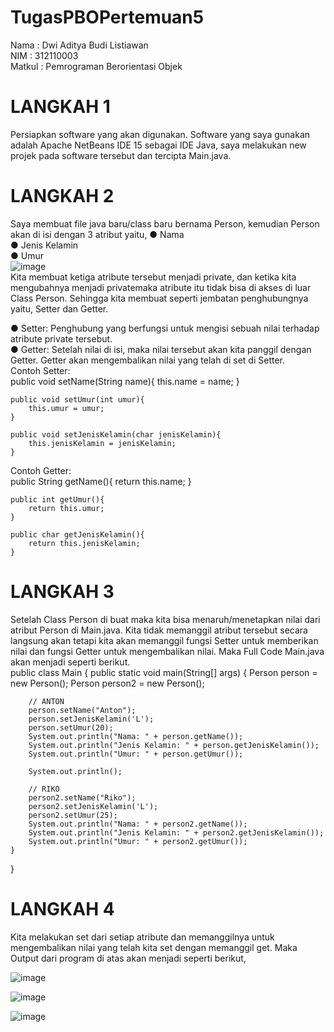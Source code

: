 # TugasPBOPertemuan5
Nama      : Dwi Aditya Budi Listiawan\
NIM       : 312110003\
Matkul    : Pemrograman Berorientasi Objek
# LANGKAH 1
Persiapkan software yang akan digunakan. Software yang saya gunakan adalah Apache NetBeans IDE 15 sebagai IDE Java, saya melakukan new projek pada software tersebut dan tercipta Main.java.
# LANGKAH 2
Saya membuat file java baru/class baru bernama Person, kemudian Person akan di isi dengan 3 atribut yaitu,
   ●  Nama\
   ●  Jenis Kelamin\
   ●  Umur\
![image](https://user-images.githubusercontent.com/115923969/198681504-015745c1-f644-421b-9b96-1dc0a2ddcd27.png)\
Kita membuat ketiga atribute tersebut menjadi private, dan ketika kita mengubahnya menjadi privatemaka atribute itu tidak bisa di akses di luar Class Person. Sehingga kita membuat seperti jembatan penghubungnya yaitu, Setter dan Getter.

  ●   Setter: Penghubung yang berfungsi untuk mengisi sebuah nilai terhadap atribute private tersebut.\
  ●   Getter: Setelah nilai di isi, maka nilai tersebut akan kita panggil dengan Getter. Getter akan mengembalikan nilai yang telah di set di Setter.\
  Contoh Setter:\
      public void setName(String name){
        this.name = name;
    }

    public void setUmur(int umur){
        this.umur = umur;
    }

    public void setJenisKelamin(char jenisKelamin){
        this.jenisKelamin = jenisKelamin;
    }
  Contoh Getter:\
      public String getName(){
        return this.name;
    }

    public int getUmur(){
        return this.umur;
    }

    public char getJenisKelamin(){
        return this.jenisKelamin;
    }
# LANGKAH 3
Setelah Class Person di buat maka kita bisa menaruh/menetapkan nilai dari atribut Person di Main.java. Kita tidak memanggil atribut tersebut secara langsung akan tetapi kita akan memanggil fungsi Setter untuk memberikan nilai dan fungsi Getter untuk mengembalikan nilai. Maka Full Code Main.java akan menjadi seperti berikut.\
public class Main {
    public static void main(String[] args) {
        Person person = new Person();
        Person person2 = new Person();

        // ANTON
        person.setName("Anton");
        person.setJenisKelamin('L');
        person.setUmur(20);
        System.out.println("Nama: " + person.getName());
        System.out.println("Jenis Kelamin: " + person.getJenisKelamin());
        System.out.println("Umur: " + person.getUmur());

        System.out.println();

        // RIKO
        person2.setName("Riko");
        person2.setJenisKelamin('L');
        person2.setUmur(25);
        System.out.println("Nama: " + person2.getName());
        System.out.println("Jenis Kelamin: " + person2.getJenisKelamin());
        System.out.println("Umur: " + person2.getUmur());
    }
}
# LANGKAH 4
Kita melakukan set dari setiap atribute dan memanggilnya untuk mengembalikan nilai yang telah kita set dengan memanggil get. Maka Output dari program di atas akan menjadi seperti berikut,

![image](https://user-images.githubusercontent.com/115923969/198684697-ff364c5a-03b9-4d8b-92a4-edfac555f0ef.png)

![image](https://user-images.githubusercontent.com/115923969/198684828-1ecca44e-b393-4782-a677-07d079c75b61.png)

![image](https://user-images.githubusercontent.com/115923969/198684877-793cf2ea-d578-4831-8457-2eb77e029ba0.png)

